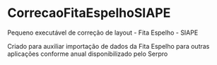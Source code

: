 # CorrecaoFitaEspelhoSIAPE
Pequeno executável de correção de layout - Fita Espelho - SIAPE

Criado para auxiliar importação de dados da Fita Espelho para outras aplicações conforme anual disponibilizado pelo Serpro
